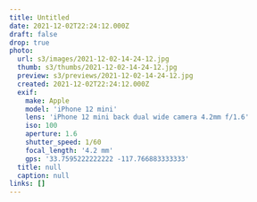 ```yaml
---
title: Untitled
date: 2021-12-02T22:24:12.000Z
draft: false
drop: true
photo:
  url: s3/images/2021-12-02-14-24-12.jpg
  thumb: s3/thumbs/2021-12-02-14-24-12.jpg
  preview: s3/previews/2021-12-02-14-24-12.jpg
  created: 2021-12-02T22:24:12.000Z
  exif:
    make: Apple
    model: 'iPhone 12 mini'
    lens: 'iPhone 12 mini back dual wide camera 4.2mm f/1.6'
    iso: 100
    aperture: 1.6
    shutter_speed: 1/60
    focal_length: '4.2 mm'
    gps: '33.7595222222222 -117.766883333333'
  title: null
  caption: null
links: []
---
```

